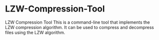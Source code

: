 # LZW-Compression-Tool
LZW Compression Tool  This is a command-line tool that implements the LZW compression algorithm. It can be used to compress and decompress files using the LZW algorithm.
